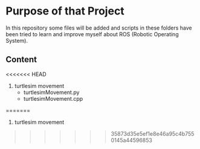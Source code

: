 # Purpose of that Project
In this repository some files will be added and scripts in these folders have been tried to learn and improve myself about ROS (Robotic Operating System).

## Content
<<<<<<< HEAD
1. turtlesim movement
    - turtlesimMovement.py
    - turtlesimMovement.cpp


=======
1. turtlesim movement                                                                                                                                               
>>>>>>> 35873d35e5ef1e8e46a95c4b7550145a44596853
